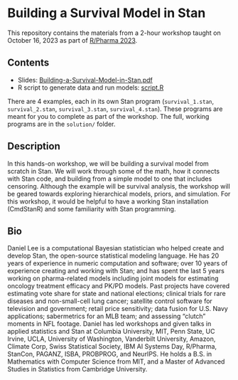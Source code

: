 # Building a Survival Model in Stan

This repository contains the materials from a 2-hour workshop taught
on October 16, 2023 as part of [R/Pharma
2023](https://rinpharma.com/workshop/2023conference/).


## Contents

* Slides: [Building-a-Survival-Model-in-Stan.pdf](Building-a-Survival-Model-in-Stan.pdf)
* R script to generate data and run models: [script.R](script.R)

There are 4 examples, each in its own Stan program (`survival_1.stan`,
`survival_2.stan`, `survival_3.stan`, `survival_4.stan`). These
programs are meant for you to complete as part of the workshop.
The full, working programs are in the `solution/` folder.



## Description

In this hands-on workshop, we will be building a survival model from
scratch in Stan. We will work through some of the math, how it
connects with Stan code, and building from a simple model to one that
includes censoring. Although the example will be survival analysis,
the workshop will be geared towards exploring hierarchical models,
priors, and simulation.  For this workshop, it would be helpful to
have a working Stan installation (CmdStanR) and some familiarity with
Stan programming.



## Bio

Daniel Lee is a computational Bayesian statistician who helped create
and develop Stan, the open-source statistical modeling language. He
has 20 years of experience in numeric computation and software; over
10 years of experience creating and working with Stan; and has spent
the last 5 years working on pharma-related models including joint
models for estimating oncology treatment efficacy and PK/PD
models. Past projects have covered estimating vote share for state and
national elections; clinical trials for rare diseases and
non-small-cell lung cancer; satellite control software for television
and government; retail price sensitivity; data fusion for U.S. Navy
applications; sabermetrics for an MLB team; and assessing “clutch”
moments in NFL footage. Daniel has led workshops and given talks in
applied statistics and Stan at Columbia University, MIT, Penn State,
UC Irvine, UCLA, University of Washington, Vanderbilt University,
Amazon, Climate Corp, Swiss Statistical Society, IBM AI Systems Day,
R/Pharma, StanCon, PAGANZ, ISBA, PROBPROG, and NeurIPS. He holds a
B.S. in Mathematics with Computer Science from MIT, and a Master of
Advanced Studies in Statistics from Cambridge University.

